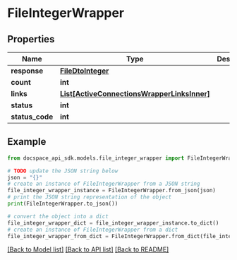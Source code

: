 # FileIntegerWrapper

## Properties

Name | Type | Description | Notes
------------ | ------------- | ------------- | -------------
**response** | [**FileDtoInteger**](FileDtoInteger.md) |  | [optional] 
**count** | **int** |  | [optional] 
**links** | [**List[ActiveConnectionsWrapperLinksInner]**](ActiveConnectionsWrapperLinksInner.md) |  | [optional] 
**status** | **int** |  | [optional] 
**status_code** | **int** |  | [optional] 

## Example

```python
from docspace_api_sdk.models.file_integer_wrapper import FileIntegerWrapper

# TODO update the JSON string below
json = "{}"
# create an instance of FileIntegerWrapper from a JSON string
file_integer_wrapper_instance = FileIntegerWrapper.from_json(json)
# print the JSON string representation of the object
print(FileIntegerWrapper.to_json())

# convert the object into a dict
file_integer_wrapper_dict = file_integer_wrapper_instance.to_dict()
# create an instance of FileIntegerWrapper from a dict
file_integer_wrapper_from_dict = FileIntegerWrapper.from_dict(file_integer_wrapper_dict)
```
[[Back to Model list]](../README.md#documentation-for-models) [[Back to API list]](../README.md#documentation-for-api-endpoints) [[Back to README]](../README.md)


